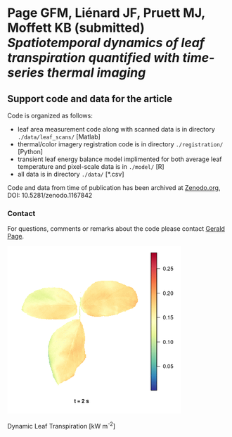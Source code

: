 # Page GFM, Li&#0233;nard JF, Pruett MJ, Moffett KB (submitted) *Spatiotemporal dynamics of leaf transpiration quantified with time-series thermal imaging*

## Support code and data for the article

Code is organized as follows:

* leaf area measurement code along with scanned data is in directory `./data/leaf_scans/` [Matlab]
* thermal/color imagery registration code is in directory `./registration/` [Python]
* transient leaf energy balance model implimented for both average leaf temperature and pixel-scale data is in `./model/` [R]
* all data is in directory `./data/` [*.csv]

Code and data from time of publication has been archived at [Zenodo.org](http://www.zenodo.org), DOI: 10.5281/zenodo.1167842

### Contact

For questions, comments or remarks about the code please contact [Gerald Page](mailto:page@graduate.uwa.edu.au).

![Leaf Transpiration (kW m<sup>-2</sup>)](/readme_img/leaf_E.gif)

Dynamic Leaf Transpiration [kW m<sup>-2</sup>]
